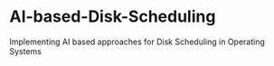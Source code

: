 # AI-based-Disk-Scheduling
Implementing AI based approaches for Disk Scheduling in Operating Systems
